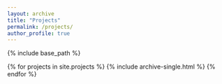 ```yaml
---
layout: archive
title: "Projects"
permalink: /projects/
author_profile: true
---
```


{% include base_path %}

{% for projects in site.projects %}
  {% include archive-single.html %}
{% endfor %}
